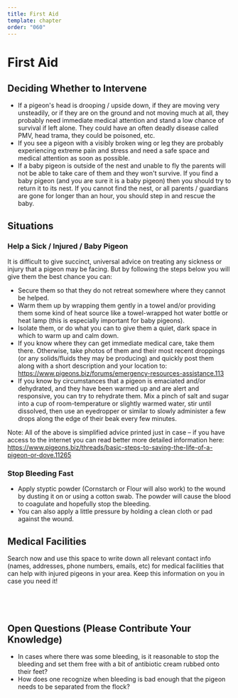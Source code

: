 ```yaml
---
title: First Aid
template: chapter
order: "060"
---
```


# First Aid

## Deciding Whether to Intervene

- If a pigeon's head is drooping / upside down, if they are moving very unsteadily, or if they are on the ground and not moving much at all, they probably need immediate medical attention and stand a low chance of survival if left alone. They could have an often deadly disease called PMV, head trama, they could be poisoned, etc.
- If you see a pigeon with a visibly broken wing or leg they are probably experiencing extreme pain and stress and need a safe space and medical attention as soon as possible.
- If a baby pigeon is outside of the nest and unable to fly the parents will not be able to take care of them and they won't survive. If you find a baby pigeon (and you are sure it is a baby pigeon) then you should try to return it to its nest. If you cannot find the nest, or all parents / guardians are gone for longer than an hour, you should step in and rescue the baby.


## Situations

### Help a Sick / Injured / Baby Pigeon

It is difficult to give succinct, universal advice on treating any sickness or injury that a pigeon may be facing. But by following the steps below you will give them the best chance you can:  

- Secure them so that they do not retreat somewhere where they cannot be helped.
- Warm them up by wrapping them gently in a towel and/or providing them some kind of heat source like a towel-wrapped hot water bottle or heat lamp (this is especially important for baby pigeons).
- Isolate them, or do what you can to give them a quiet, dark space in which to warm up and calm down.
- If you know where they can get immediate medical care, take them there. Otherwise, take photos of them and their most recent droppings (or any solids/fluids they may be producing) and quickly post them along with a short description and your location to: https://www.pigeons.biz/forums/emergency-resources-assistance.113
- If you know by circumstances that a pigeon is emaciated and/or dehydrated, and they have been warmed up and are alert and responsive, you can try to rehydrate them. Mix a pinch of salt and sugar into a cup of room-temperature or slightly warmed water, stir until dissolved, then use an eyedropper or similar to slowly administer a few drops along the edge of their beak every few minutes.

Note: All of the above is simplified advice printed just in case – if you have access to the internet you can read better more detailed information here: https://www.pigeons.biz/threads/basic-steps-to-saving-the-life-of-a-pigeon-or-dove.11265

### Stop Bleeding Fast

- Apply styptic powder (Cornstarch or Flour will also work) to the wound by dusting it on or using a cotton swab. The powder will cause the blood to coagulate and hopefully stop the bleeding.
- You can also apply a little pressure by holding a clean cloth or pad against the wound.

## Medical Facilities

Search now and use this space to write down all relevant contact info (names, addresses, phone numbers, emails, etc) for medical facilities that can help with injured pigeons in your area. Keep this information on you in case you need it!

```




```


## Open Questions (Please Contribute Your Knowledge)

- In cases where there was some bleeding, is it reasonable to stop the bleeding and set them free with a bit of antibiotic cream rubbed onto their feet?
- How does one recognize when bleeding is bad enough that the pigeon needs to be separated from the flock?

